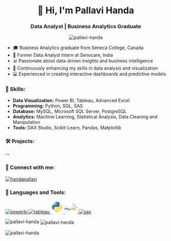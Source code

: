 <h1 align="center">👋 Hi, I'm Pallavi Handa</h1>
<h3 align="center">Data Analyst | Business Analytics Graduate</h3>

<p align="center">
  <img src="https://komarev.com/ghpvc/?username=pallavi-handa&label=Profile%20views&color=0e75b6&style=flat" alt="pallavi-handa" />
</p>

- 🎓 Business Analytics graduate from Seneca College, Canada
- 💼 Former Data Analyst Intern at Senocare, India
- 📊 Passionate about data-driven insights and business intelligence
- 🌱 Continuously enhancing my skills in data analysis and visualization
- 💻 Experienced in creating interactive dashboards and predictive models

<h3 align="left">🚀 Skills:</h3>

- **Data Visualization:** Power BI, Tableau, Advanced Excel
- **Programming:** Python, SQL, SAS
- **Database:** MySQL, Microsoft SQL Server, PostgreSQL
- **Analytics:** Machine Learning, Statistical Analysis, Data Cleaning and Manipulation
- **Tools:** DAX Studio, Scikit-Learn, Pandas, Matplotlib

<h3 align="left">🛠 Projects:</h3>

--

<h3 align="left">🔗 Connect with me:</h3>
<p align="left">
<a href="https://www.linkedin.com/in/handapallavi" target="blank"><img align="center" src="https://raw.githubusercontent.com/rahuldkjain/github-profile-readme-generator/master/src/images/icons/Social/linked-in-alt.svg" alt="handapallavi" height="30" width="40" /></a>
</p>

<h3 align="left">🧰 Languages and Tools:</h3>
<p align="left">
<a href="https://powerbi.microsoft.com/" target="_blank" rel="noreferrer"> <img src="https://upload.wikimedia.org/wikipedia/commons/c/cf/New_Power_BI_Logo.svg" alt="powerbi" width="40" height="40"/> </a>
<a href="https://www.tableau.com/" target="_blank" rel="noreferrer"> <img src="https://cdn.worldvectorlogo.com/logos/tableau-software.svg" alt="tableau" width="40" height="40"/> </a>
<a href="https://www.python.org" target="_blank" rel="noreferrer"> <img src="https://raw.githubusercontent.com/devicons/devicon/master/icons/python/python-original.svg" alt="python" width="40" height="40"/> </a>
<a href="https://www.mysql.com/" target="_blank" rel="noreferrer"> <img src="https://raw.githubusercontent.com/devicons/devicon/master/icons/mysql/mysql-original-wordmark.svg" alt="mysql" width="40" height="40"/> </a>
<a href="https://www.sas.com/" target="_blank" rel="noreferrer"> <img src="https://cdn.icon-icons.com/icons2/2699/PNG/512/sas_logo_icon_170761.png" alt="sas" width="40" height="40"/> </a>
</p>

<p><img align="left" src="https://github-readme-stats.vercel.app/api/top-langs?username=pallavi-handa&show_icons=true&locale=en&layout=compact" alt="pallavi-handa" /></p>

<p>&nbsp;<img align="center" src="https://github-readme-stats.vercel.app/api?username=pallavi-handa&show_icons=true&locale=en" alt="pallavi-handa" /></p>

<p><img align="center" src="https://github-readme-streak-stats.herokuapp.com/?user=pallavi-handa&" alt="pallavi-handa" /></p>
